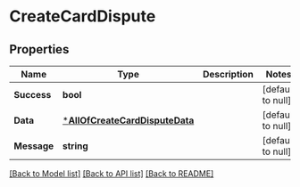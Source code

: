 # CreateCardDispute

## Properties
Name | Type | Description | Notes
------------ | ------------- | ------------- | -------------
**Success** | **bool** |  | [default to null]
**Data** | [***AllOfCreateCardDisputeData**](AllOfCreateCardDisputeData.md) |  | [default to null]
**Message** | **string** |  | [default to null]

[[Back to Model list]](../README.md#documentation-for-models) [[Back to API list]](../README.md#documentation-for-api-endpoints) [[Back to README]](../README.md)

